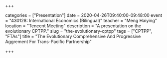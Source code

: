 +++

categories = ["Presentation"]
date = 2020-04-26T09:40:00-09:48:00
event = "430128: International Economics (Bilingual)"
teacher = "Meng Haiying"
location = "Tencent Meeting"
description = "A presentation on the evolutionary CPTPP."
slug = "the-evolutionary-cptpp"
tags = ["CPTPP", "FTAs"]
title = "The Evolutionary Comprehensive And Progressive Aggrement For Trans-Pacific Partnership"

+++
